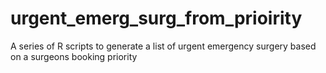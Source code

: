 # urgent_emerg_surg_from_prioirity
A series of R scripts to generate a list of urgent emergency surgery based on a surgeons booking priority
